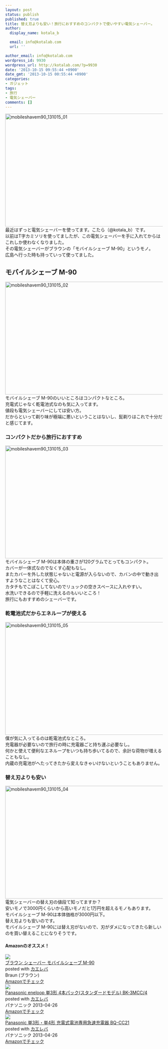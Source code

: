 ```yaml
---
layout: post
status: publish
published: true
title: 替え刃よりも安い！旅行におすすめのコンパクトで使いやすい電気シェーバー。
author:
  display_name: kotala_b

  email: info@kotalab.com
  url: ''

author_email: info@kotalab.com
wordpress_id: 9930
wordpress_url: http://kotalab.com/?p=9930
date: '2013-10-15 09:55:44 +0900'
date_gmt: '2013-10-15 00:55:44 +0900'
categories:
- ガジェット
tags:
- 旅行
- 電気シェーバー
comments: []
---
```

<p><img src="http://kotalab.com/wp-content/uploads/mobileshavem90_131015_01-546x361.jpg" alt="mobileshavem90_131015_01" width="546" height="361" class="alignnone size-large wp-image-9931" /><br />
最近はずっと電気シェーバーを使ってます。こたら（@kotala_b）です。<br />
以前はT字カミソリを使ってましたが、この電気シェーバーを手に入れてからはこれしか使わなくなりました。<br />
その電気シェーバーがブラウンの「モバイルシェーブ M-90」というモノ。<br />
広島へ行った時も持っていって使ってました。<br />
<!--more--></p>
<h2>モバイルシェーブ M-90</h2>
<p><img src="http://kotalab.com/wp-content/uploads/mobileshavem90_131015_02-546x361.jpg" alt="mobileshavem90_131015_02" width="546" height="361" class="alignnone size-large wp-image-9932" /><br />
モバイルシェーブ M-90のいいところはコンパクトなところ。<br />
充電式じゃなく乾電池式なのも気に入ってます。<br />
値段も電気シェーバーにしては安い方。<br />
だからといって剃り味が極端に悪いということはないし、髭剃りはこれで十分だと感じてます。</p>
<h3>コンパクトだから旅行におすすめ</h3>
<p><img src="http://kotalab.com/wp-content/uploads/mobileshavem90_131015_03-546x361.jpg" alt="mobileshavem90_131015_03" width="546" height="361" class="alignnone size-large wp-image-9933" /><br />
モバイルシェーブ M-90は本体の重さが120グラムでとってもコンパクト。<br />
カバーが一体式なのでなくす心配もなし。<br />
またカバーを外した状態じゃないと電源が入らないので、カバンの中で動き出すようなことはなくて安心。<br />
カタチもでこぼこしてないのでリュックの空きスペースに入れやすい。<br />
水洗いできるので手軽に洗えるのもいいところ！<br />
旅行にもおすすめのシェーバーです。</p>
<h3>乾電池式だからエネループが使える</h3>
<p><img src="http://kotalab.com/wp-content/uploads/mobileshavem90_131015_05-546x361.jpg" alt="mobileshavem90_131015_05" width="546" height="361" class="alignnone size-large wp-image-9935" /><br />
僕が気に入ってるのは乾電池式なところ。<br />
充電器が必要ないので旅行の時に充電器ごと持ち運ぶ必要なし。<br />
何かと使えて便利なエネループをいつも持ち歩いてるので、余計な荷物が増えることもなし。<br />
内蔵の充電池がへたってきたから変えなきゃいけないということもありません。</p>
<h3>替え刃よりも安い</h3>
<p><img src="http://kotalab.com/wp-content/uploads/mobileshavem90_131015_04-546x361.jpg" alt="mobileshavem90_131015_04" width="546" height="361" class="alignnone size-large wp-image-9934" /><br />
電気シェーバーの替え刃の値段て知ってますか？<br />
安いモノで3000円くらいから高いモノだと1万円を超えるモノもあります。<br />
モバイルシェーブ M-90は本体価格が3000円以下。<br />
替え刃よりも安いのです。<br />
モバイルシェーブ M-90には替え刃がないので、刃がダメになってきたら新しいのを買い替えることになりそうです。</p>
<h4 class="aam">Amazonのオススメ！</h4>
<div class="kaerebalink-box">
<div class="kaerebalink-image"><a href="http://www.amazon.co.jp/exec/obidos/ASIN/B0033CSGLW/same-22/ref=nosim/" rel="nofollow" target="_blank"><img src="http://ecx.images-amazon.com/images/I/41ME%2BkpXULL._SL160_.jpg" style="border: none;" /></a></div>
<div class="kaerebalink-info">
<div class="kaerebalink-name"><a href="http://www.amazon.co.jp/exec/obidos/ASIN/B0033CSGLW/same-22/ref=nosim/" rel="nofollow" target="_blank">ブラウン シェーバー モバイルシェーブ M-90</a>
<div class="kaerebalink-powered-date">posted with <a href="http://kaereba.com" rel="nofollow" target="_blank">カエレバ</a></div>
</div>
<div class="kaerebalink-detail"> Braun (ブラウン)     </div>
<div class="kaerebalink-link1">
<div class="shoplinkamazon"><a href="http://www.amazon.co.jp/gp/search?keywords=M-90&__mk_ja_JP=%83J%83%5E%83J%83i&tag=same-22" rel="nofollow" target="_blank" title="アマゾン" >Amazonでチェック</a></div>
</div>
</div>
<div class="booklink-footer"></div>
</div>
<div class="kaerebalink-box">
<div class="kaerebalink-image"><a href="http://www.amazon.co.jp/exec/obidos/ASIN/B00C48TTKS/same-22/ref=nosim/" rel="nofollow" target="_blank"><img src="http://ecx.images-amazon.com/images/I/51K7ad0pC2L._SL160_.jpg" style="border: none;" /></a></div>
<div class="kaerebalink-info">
<div class="kaerebalink-name"><a href="http://www.amazon.co.jp/exec/obidos/ASIN/B00C48TTKS/same-22/ref=nosim/" rel="nofollow" target="_blank">Panasonic eneloop 単3形 4本パック(スタンダードモデル) BK-3MCC/4</a>
<div class="kaerebalink-powered-date">posted with <a href="http://kaereba.com" rel="nofollow" target="_blank">カエレバ</a></div>
</div>
<div class="kaerebalink-detail"> パナソニック 2013-04-26    </div>
<div class="kaerebalink-link1">
<div class="shoplinkamazon"><a href="http://www.amazon.co.jp/gp/search?keywords=BK-3MCC%2F4&__mk_ja_JP=%83J%83%5E%83J%83i&tag=same-22" rel="nofollow" target="_blank" title="アマゾン" >Amazonでチェック</a></div>
</div>
</div>
<div class="booklink-footer"></div>
</div>
<div class="kaerebalink-box">
<div class="kaerebalink-image"><a href="http://www.amazon.co.jp/exec/obidos/ASIN/B00C48WNEW/same-22/ref=nosim/" rel="nofollow" target="_blank"><img src="http://ecx.images-amazon.com/images/I/31sCbqca0%2BL._SL160_.jpg" style="border: none;" /></a></div>
<div class="kaerebalink-info">
<div class="kaerebalink-name"><a href="http://www.amazon.co.jp/exec/obidos/ASIN/B00C48WNEW/same-22/ref=nosim/" rel="nofollow" target="_blank">Panasonic 単3形・単4形 充電式電池専用急速充電器 BQ-CC21</a>
<div class="kaerebalink-powered-date">posted with <a href="http://kaereba.com" rel="nofollow" target="_blank">カエレバ</a></div>
</div>
<div class="kaerebalink-detail"> パナソニック 2013-04-26    </div>
<div class="kaerebalink-link1">
<div class="shoplinkamazon"><a href="http://www.amazon.co.jp/gp/search?keywords=BQ-CC21&__mk_ja_JP=%83J%83%5E%83J%83i&tag=same-22" rel="nofollow" target="_blank" title="アマゾン" >Amazonでチェック</a></div>
</div>
</div>
<div class="booklink-footer"></div>
</div>
